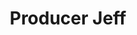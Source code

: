 ---
avatar: /images/people/producer-jeff.jpg
avatar_small: null
bio: null
homepage: https://www.jupiterbroadcasting.com/hosts/jeff/
instagram: null
linkedin: null
title: Producer Jeff
twitter: null
type: guest
username: producer-jeff
youtube: null
---